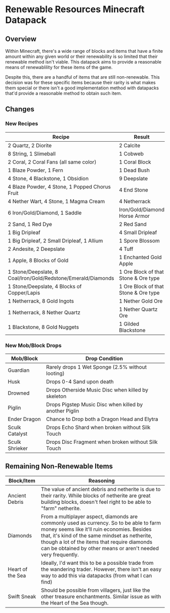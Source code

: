 # Renewable Resources Minecraft Datapack

## Overview

Within Minecraft, there's a wide range of blocks and items that have a finite amount within any given world or their renewability is so limited that their renewable method isn't viable. This datapack aims to provide a reasonable means of renewablility for these items of the game.

Despite this, there are a handful of items that are still non-renewable. This decision was for these specific items because their rarity is what makes them special or there isn't a good implementation method with datapacks that'd provide a reasonable method to obtain such item.

## Changes

### New Recipes

| Recipe | Result |
| ------ | ------ |
| 2 Quartz, 2 Diorite | 2 Calcite |
| 8 String, 1 Slimeball | 1 Cobweb |
| 2 Coral, 2 Coral Fans (all same color) | 1 Coral Block |
| 1 Blaze Powder, 1 Fern | 1 Dead Bush |
| 4 Stone, 4 Blackstone, 1 Obsidion | 9 Deepslate |
| 4 Blaze Powder, 4 Stone, 1 Popped Chorus Fruit | 4 End Stone |
| 4 Nether Wart, 4 Stone, 1 Magma Cream | 4 Netherrack |
| 6 Iron/Gold/Diamond, 1 Saddle | Iron/Gold/Diamond Horse Armor |
| 2 Sand, 1 Red Dye | 2 Red Sand |
| 1 Big Dripleaf | 4 Small Dripleaf |
| 1 Big Dripleaf, 2 Small Dripleaf, 1 Allium | 1 Spore Blossom |
| 2 Andesite, 2 Deepslate | 4 Tuff |
| 1 Apple, 8 Blocks of Gold | 1 Enchanted Gold Apple |
| 1 Stone/Deepslate, 8 Coal/Iron/Gold/Redstone/Emerald/Diamonds | 1 Ore Block of that Stone & Ore type |
| 1 Stone/Deepslate, 4 Blocks of Copper/Lapis | 1 Ore Block of that Stone & Ore type |
| 1 Netherrack, 8 Gold Ingots | 1 Nether Gold Ore |
| 1 Netherrack, 8 Nether Quartz | 1 Nether Quartz Ore |
| 1 Blackstone, 8 Gold Nuggets | 1 Gilded Blackstone |

### New Mob/Block Drops

| Mob/Block | Drop Condition |
| --------- | -------------- |
| Guardian | Rarely drops 1 Wet Sponge (2.5% without looting) |
| Husk | Drops 0-4 Sand upon death |
| Drowned | Drops Otherside Music Disc when killed by skeleton |
| Piglin | Drops Pigstep Music Disc when killed by another Piglin |
| Ender Dragon | Chance to Drop both a Dragon Head and Elytra |
| Sculk Catalyst | Drops Echo Shard when broken without Silk Touch |
| Sculk Shrieker | Drops Disc Fragment when broken without Silk Touch |

## Remaining Non-Renewable Items

| Block/Item | Reasoning |
| ---------- | --------- |
| Ancient Debris | The value of ancient debris and netherite is due to their rarity. While blocks of netherite are great building blocks, doesn't feel right to be able to "farm" netherite. |
| Diamonds | From a multiplayer aspect, diamonds are commonly used as currency. So to be able to farm money seems like it'll ruin economies. Besides that, it's kind of the same mindset as netherite, though a lot of the items that require diamonds can be obtained by other means or aren't needed very frequently. |
| Heart of the Sea | Ideally, I'd want this to be a possible trade from the wandering trader. However, there isn't an easy way to add this via datapacks (from what I can find) |
| Swift Sneak | Should be possible from villagers, just like the other treasure enchantments. Similar issue as with the Heart of the Sea though. |